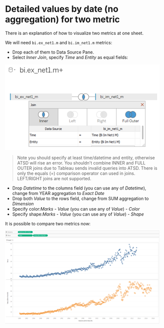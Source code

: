# Detailed values by date (no aggregation) for two metric

There is an explanation of how to visualize two metrics at one sheet.

We will need `bi.ex_net1.m` and `bi.im_net1.m` metrics:

- Drop each of them to Data Source Pane.
- Select _Inner Join_, specify _Time_ and _Entity_ as equal fields:

![](images/join_inner.png)

> Note you should specify at least time/datetime and entity, otherwise ATSD will rise an error.
> You shouldn't combine INNER and FULL OUTER joins due to Tableau sends invalid queries into ATSD.
> There is only the equals (=) comparison operator can used in  joins.
> LEFT/RIGHT joins are not supported.

- Drop _Datetime_ to the columns field (you can use any of _Datetime_), change from YEAR aggregation to _Exact Date_ 
- Drop both _Value_ to the rows field, change from SUM aggregation to _Dimension_
- Specify color:_Marks_ - _Value_ (you can use any of _Value_) - _Color_
- Specify shape:_Marks_ - _Value_ (you can use any of _Value_) - _Shape_

It is possible to compare two metrics now:

![](images/two_metrcS.png)

